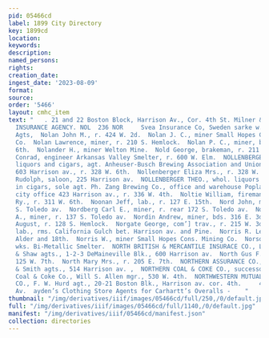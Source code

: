 ```yaml
---
pid: 05466cd
label: 1899 City Directory
key: 1899cd
location: 
keywords: 
description: 
named_persons: 
rights: 
creation_date: 
ingest_date: '2023-08-09'
format: 
source: 
order: '5466'
layout: cmhc_item
text: "   . 21 and 22 Boston Block, Harrison Av., Cor. 4th St. Milner & Hur PIONEER
  INSURANCE AGENCY. NOL  236 NOR     Svea Insurance Co, Sweden sarke w. Powell & Smith,
  Agts,  Nolan John M., r. 424 W. 2d.  Nolan J. C., miner Small Hopes Cons. Mining
  Co.  Nolan Lawrence, miner, r. 210 S. Hemlock.  Nolan P. C., miner, bds. 422 E.
  6th.  Nolander H., miner Welton Mine.  Nold George, brakeman, r. 211 W. 5th.  Nolde
  Conrad, engineer Arkansas Valley Smelter, r. 600 W. Elm.  NOLLENBERGER CARL, wholesale
  liquors and cigars, agt. Anheuser-Busch Brewing Association and Union Brewing Co.,
  603 Harrison av., r. 328 W. 6th.  Nollenberger Eliza Mrs., r. 328 W. 6th.  Nollenberger
  Rudolph, saloon, 225 Harrison av.  NOLLENBERGER THEO., whol. liquors and jobber
  in cigars, sole agt. Ph. Zang Brewing Co., office and warehouse Poplar cor. 13th,
  city office 423 Harrison av., r. 336 W. 4th.  Noltie William, fireman Colo. Mid.
  Ry., r. 311 W. 6th.  Noonan Jeff, lab., r. 127 E. 15th.  Nord John, miner, r. 192
  S. Toledo av.  Nordberg Carl E., miner, r. rear 172 S. Toledo av.  Nordberg John
  A., miner, r. 137 S. Toledo av.  Nordin Andrew, miner, bds. 316 E. 3d.  Nordstrom
  August, r. 128 S. Hemlock.  Norgate George, com’] trav., r. 215 W. 3d.  Norret Jerry,
  lab., rms. California Gulch bet. Harrison av. and Pine.  Norris R. Lee, miner, r.
  Alder and 18th.  Norris W., miner Small Hopes Cons. Mining Co.  Norson Michael,
  wks. Bi-Metallic Smelter.  NORTH BRITISH & MERCANTILE INSURACE CO., Lon- don, Stickley
  & Shaw agts., 1-2-3 DeMaineville Blk., 600 Harrison av.  North Gus F., mining, r.
  125 W. 7th.  North Mary Mrs., r. 205 E. 7th.  NORTHERN ASSURANCE CO., London, Powell
  & Smith agts., 514 Harrison av. ,  NORTHERN COAL & COKE CO., successors to Union
  Coal & Coke Co., Will S. Allen mgr., 530 W. 4th.  NORTHWESTERN MUTUAL LIFE INSURACE
  CO., F. W. Hurd agt., 20-21 Boston Blk., Harrison av. cor. 4th.     405 Harrison
  Av.  ayden’s Clothing Store Agents for Carhartt’s Overalls -    "
thumbnail: "/img/derivatives/iiif/images/05466cd/full/250,/0/default.jpg"
full: "/img/derivatives/iiif/images/05466cd/full/1140,/0/default.jpg"
manifest: "/img/derivatives/iiif/05466cd/manifest.json"
collection: directories
---
```

